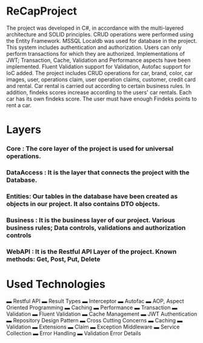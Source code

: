 # ReCapProject

The project was developed in C#, in accordance with the multi-layered architecture and SOLID principles. CRUD operations were performed using the Entity Framework. MSSQL Localdb was used for database in the project. This system includes authentication and authorization. Users can only perform transactions for which they are authorized. Implementations of JWT; Transaction, Cache, Validation and Performance aspects have been implemented. Fluent Validation support for Validation, Autofac support for IoC added. The project includes CRUD operations for car, brand, color, car images, user, operations claim, user operation claims, customer, credit card and rental. Car rental is carried out according to certain business rules. In addition, findeks scores increase according to the users' car rentals. Each car has its own findeks score. The user must have enough Findeks points to rent a car.

# Layers
### Core : The core layer of the project is used for universal operations.
### DataAccess : It is the layer that connects the project with the Database.
### Entities: Our tables in the database have been created as objects in our project. It also contains DTO objects.
### Business : It is the business layer of our project. Various business rules; Data controls, validations and authorization controls
### WebAPI : It is the Restful API Layer of the project. Known methods: Get, Post, Put, Delete

# Used Technologies
▬ Restful API
▬ Result Types
▬ Interceptor
▬ Autofac
▬ AOP, Aspect Oriented Programming
▬ Caching
▬ Performance
▬ Transaction
▬ Validation
▬ Fluent Validation
▬ Cache Management
▬ JWT Authentication
▬ Repository Design Pattern
▬ Cross Cutting Concerns
▬ Caching
▬ Validation
▬ Extensions
▬ Claim
▬ Exception Middleware
▬ Service Collection
▬ Error Handling
▬ Validation Error Details
